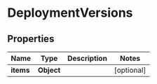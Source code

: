 
# DeploymentVersions

## Properties
Name | Type | Description | Notes
------------ | ------------- | ------------- | -------------
**items** | **Object** |  |  [optional]



